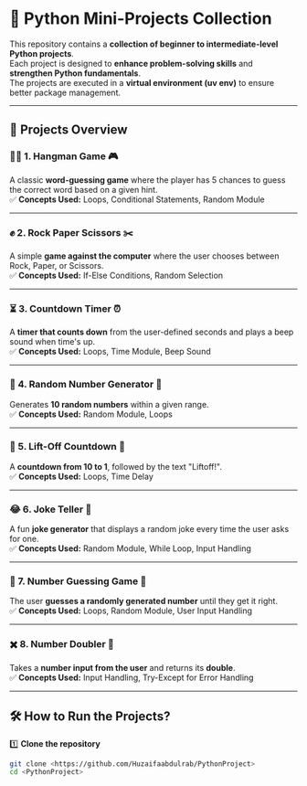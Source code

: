 # 🚀 Python Mini-Projects Collection  

This repository contains a **collection of beginner to intermediate-level Python projects**.  
Each project is designed to **enhance problem-solving skills** and **strengthen Python fundamentals**.  
The projects are executed in a **virtual environment (uv env)** to ensure better package management.  

---

## 📌 **Projects Overview**  

### 🕵️‍♂️ 1. Hangman Game 🎮  
A classic **word-guessing game** where the player has 5 chances to guess the correct word based on a given hint.  
✅ **Concepts Used:** Loops, Conditional Statements, Random Module  

---

### ✊ 2. Rock Paper Scissors ✂️  
A simple **game against the computer** where the user chooses between Rock, Paper, or Scissors.  
✅ **Concepts Used:** If-Else Conditions, Random Selection  

---

### ⏳ 3. Countdown Timer ⏰  
A **timer that counts down** from the user-defined seconds and plays a beep sound when time's up.  
✅ **Concepts Used:** Loops, Time Module, Beep Sound  

---

### 🎲 4. Random Number Generator 🔢  
Generates **10 random numbers** within a given range.  
✅ **Concepts Used:** Random Module, Loops  

---

### 🚀 5. Lift-Off Countdown 🚀  
A **countdown from 10 to 1**, followed by the text "Liftoff!".  
✅ **Concepts Used:** Loops, Time Delay  

---

### 😂 6. Joke Teller 🤖  
A fun **joke generator** that displays a random joke every time the user asks for one.  
✅ **Concepts Used:** Random Module, While Loop, Input Handling  

---

### 🎯 7. Number Guessing Game 🤔  
The user **guesses a randomly generated number** until they get it right.  
✅ **Concepts Used:** Loops, Random Module, User Input Handling  

---

### ✖️ 8. Number Doubler 🔢  
Takes a **number input from the user** and returns its **double**.  
✅ **Concepts Used:** Input Handling, Try-Except for Error Handling  

---

## 🛠 **How to Run the Projects?**  
1️⃣ **Clone the repository**  
   ```bash
   git clone <https://github.com/Huzaifaabdulrab/PythonProject>
   cd <PythonProject>
